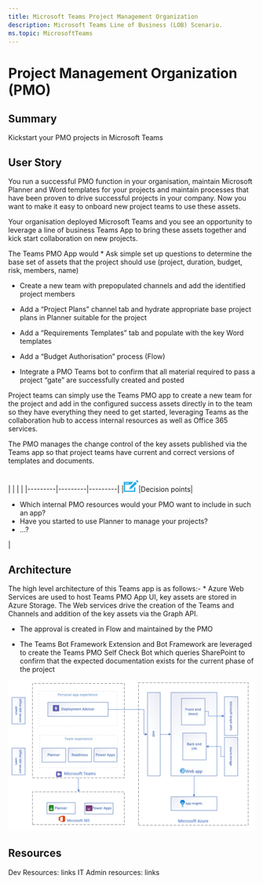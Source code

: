 ```yaml
---
title: Microsoft Teams Project Management Organization
description: Microsoft Teams Line of Business (LOB) Scenario.
ms.topic: MicrosoftTeams
---
```





# Project Management Organization (PMO)

## Summary
Kickstart your PMO projects in Microsoft Teams

## User Story
You run a successful PMO function in your organisation, maintain Microsoft Planner and Word templates for your projects and maintain processes that have been proven to drive successful projects in your company. Now you want to make it easy to onboard new project teams to use these assets.

Your organisation deployed Microsoft Teams and you see an opportunity to leverage a line of business Teams App to bring these assets together and kick start collaboration on new projects.

The Teams PMO App would * Ask simple set up questions to determine the base set of assets that the project should use (project, duration, budget, risk, members, name)

* Create a new team with prepopulated channels and add the identified project members

* Add a “Project Plans” channel tab and hydrate appropriate base project plans in Planner suitable for the project

* Add a “Requirements Templates” tab and populate with the key Word templates

* Add a “Budget Authorisation” process (Flow)

* Integrate a PMO Teams bot to confirm that all material required to pass a project “gate” are successfully created and posted

Project teams can simply use the Teams PMO app to create a new team for the project and add in the configured success assets directly in to the team so they have everything they need to get started, leveraging Teams as the collaboration hub to access internal resources as well as Office 365 services.

The PMO manages the change control of the key assets published via the Teams app so that project teams have current and correct versions of templates and documents.

<br>
|         |         |         |
|---------|---------|---------|
|<img src="../assets/images/app-scenarios/audio_conferencing_image7.png" />|Decision points|<ul><li>Which internal PMO resources would your PMO want to include in such an app?</li><li>Have you started to use Planner to manage your projects?</li><li>...?</li></ul>|


## Architecture
The high level architecture of this Teams app is as follows:- * Azure Web Services are used to host Teams PMO App UI, key assets are stored in Azure Storage. The Web services drive the creation of the Teams and Channels and addition of the key assets via the Graph API.

* The approval is created in Flow and maintained by the PMO

* The Teams Bot Framework Extension and Bot Framework are leveraged to create the Teams PMO Self Check Bot which queries SharePoint to confirm that the expected documentation exists for the current phase of the project

<img src="../assets/images/lob/deployment-advisor-architecture-diagram.png">

## Resources
Dev Resources: links
IT Admin resources: links

